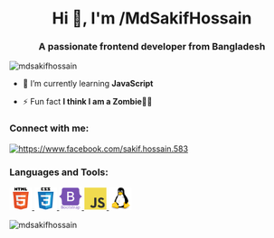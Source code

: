 <h1 align="center">Hi 👋, I'm /MdSakifHossain</h1>
<h3 align="center">A passionate frontend developer from Bangladesh</h3>

<p align="left"> <img src="https://komarev.com/ghpvc/?username=mdsakifhossain&label=Profile%20views&color=0e75b6&style=flat" alt="mdsakifhossain" /> </p>

- 🌱 I’m currently learning **JavaScript**

- ⚡ Fun fact **I think I am a Zombie🧟‍♂️**

<h3 align="left">Connect with me:</h3>
<p align="left">
<a href="https://fb.com/https://www.facebook.com/sakif.hossain.583" target="blank"><img align="center" src="https://raw.githubusercontent.com/rahuldkjain/github-profile-readme-generator/master/src/images/icons/Social/facebook.svg" alt="https://www.facebook.com/sakif.hossain.583" height="30" width="40" /></a>
</p>

<h3 align="left">Languages and Tools:</h3>
<p align="left">
<!-- icons -->
	<a href="https://www.w3.org/html/" target="_blank" rel="noreferrer">
	<!-- html -->
		<img src="https://raw.githubusercontent.com/devicons/devicon/master/icons/html5/html5-original-wordmark.svg" alt="html5" width="40" height="40"/>
	</a>
	<a href="https://www.w3schools.com/css/" target="_blank" rel="noreferrer">
	<!-- css -->
		<img src="https://raw.githubusercontent.com/devicons/devicon/master/icons/css3/css3-original-wordmark.svg" alt="css3" width="40" height="40"/>
	</a>
	<a href="https://getbootstrap.com" target="_blank" rel="noreferrer">
	<!-- bootstrap -->
		<img src="https://raw.githubusercontent.com/devicons/devicon/master/icons/bootstrap/bootstrap-plain-wordmark.svg" alt="bootstrap" width="40" height="40"/>
	</a>
	<a href="https://developer.mozilla.org/en-US/docs/Web/JavaScript" target="_blank" rel="noreferrer">
	<!-- js -->
		<img src="https://raw.githubusercontent.com/devicons/devicon/master/icons/javascript/javascript-original.svg" alt="javascript" width="40" height="40"/>
	</a>
	<a href="https://www.linux.org/" target="_blank" rel="noreferrer">
	<!-- linux -->
		<img src="https://raw.githubusercontent.com/devicons/devicon/master/icons/linux/linux-original.svg" alt="linux" width="40" height="40"/>
	</a>
</p>

<p><img align="center" src="https://github-readme-stats.vercel.app/api/top-langs?username=mdsakifhossain&show_icons=true&locale=en&layout=compact" alt="mdsakifhossain" /></p>
